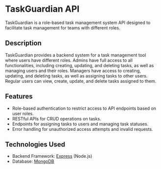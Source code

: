 # TaskGuardian API

TaskGuardian is a role-based task management system API designed to facilitate task management for teams with different roles.

## Description

TaskGuardian provides a backend system for a task management tool where users have different roles. Admins have full access to all functionalities, including creating, updating, and deleting tasks, as well as managing users and their roles. Managers have access to creating, updating, and deleting tasks, as well as assigning tasks to other users. Regular users can view, create, update, and delete tasks assigned to them.

## Features

- Role-based authentication to restrict access to API endpoints based on user roles.
- RESTful APIs for CRUD operations on tasks.
- Endpoints for assigning tasks to users and managing task statuses.
- Error handling for unauthorized access attempts and invalid requests.

## Technologies Used

- Backend Framework: [Express](https://expressjs.com/) (Node.js)
- Database: [MongoDB](https://www.mongodb.com/)
